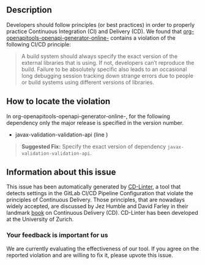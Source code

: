 
## Description
Developers should follow principles (or best practices) in order to properly practice Continuous Integration (CI) and Delivery (CD).
We found that [org-openapitools-openapi-generator-online-](https://gitlab.com/OpenAPITools/openapi-generator/blob/master/.gitlab-ci.yml) contains a violation of the following CI/CD principle:

> A build system should always specify the exact version of the external libraries that is using.
If not, developers can’t reproduce the build. Failure to be absolutely specific also leads to an occasional long debugging session tracking down strange errors due to people or build systems using different versions of libraries.

## How to locate the violation

In org-openapitools-openapi-generator-online-, for the following dependency only the major release is specified in the version number.

* javax-validation-validation-api (line )

> **Suggested Fix:** Specify the exact version of dependency `javax-validation-validation-api`.

## Information about this issue

This issue has been automatically generated by [CD-Linter](https://gitlab.com/Jancso/configuration-analytics), a tool that detects settings in the GitLab CI/CD Pipeline Configuration that violate the principles of Continuous Delivery. Those principles, that are nowadays widely accepted, are discussed by Jez Humble and David Farley in their landmark [book](https://www.oreilly.com/library/view/continuous-delivery-reliable/9780321670250/) on Continuous Delivery (CD). CD-Linter has been developed at the University of Zurich.

### Your feedback is important for us
We are currently evaluating the effectiveness of our tool. If you agree on the reported violation and are willing to fix it, please upvote this issue.